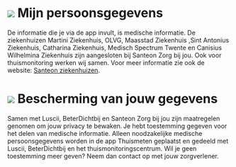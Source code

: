 # ![](images/document-icon.png) Mijn persoonsgegevens

De informatie die je via de app invult, is medische informatie. De ziekenhuizen Martini Ziekenhuis, OLVG, Maasstad Ziekenhuis ,Sint Antonius Ziekenhuis, Catharina Ziekenhuis, Medisch Spectrum Twente en Canisius Wilhelmina Ziekenhuis zijn aangesloten bij Santeon Zorg bij jou. Ook voor thuismonitoring werken wij samen. Voor meer informatie zie ook de website: [Santeon ziekenhuizen](https://santeon.nl/).

# ![](images/document-icon.png) Bescherming van jouw gegevens

Samen met Luscii, BeterDichtbij en Santeon Zorg bij jou zijn maatregelen genomen om jouw privacy te bewaken. Je hebt toestemming gegeven voor het delen van medische informatie. Alleen noodzakelijke medische persoonsgegevens worden in de app Thuismeten geplaatst en gedeeld met Luscii, BeterDichtbij en het thuismonitoringscentrum. Wil je geen toestemming meer geven? Neem dan contact op met jouw zorgverlener.
